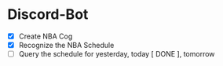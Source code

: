 # Discord-Bot

- [x] Create NBA Cog
- [x] Recognize the NBA Schedule
- [ ] Query the schedule for yesterday, today [ DONE ], tomorrow